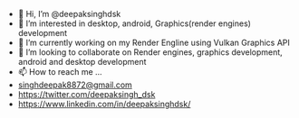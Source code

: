 - 👋 Hi, I’m @deepaksinghdsk
- 👀 I’m interested in desktop, android, Graphics(render engines) development
- 🌱 I’m currently working on my Render Engline using Vulkan Graphics API
- 💞️ I’m looking to collaborate on Render engines, graphics development, android and desktop development
- 📫 How to reach me ...
- singhdeepak8872@gmail.com
- https://twitter.com/deepaksingh_dsk
- https://www.linkedin.com/in/deepaksinghdsk/

<!---
deepaksinghdsk/deepaksinghdsk is a ✨ special ✨ repository because its `README.md` (this file) appears on your GitHub profile.
You can click the Preview link to take a look at your changes.
--->
